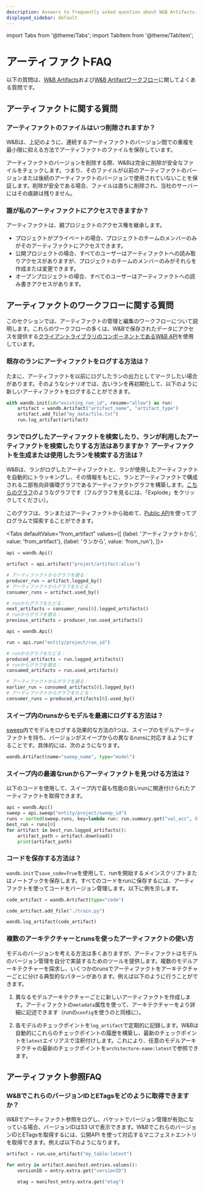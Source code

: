 ```yaml
---
description: Answers to frequently asked question about W&B Artifacts.
displayed_sidebar: default
---
```

import Tabs from '@theme/Tabs';
import TabItem from '@theme/TabItem';

# アーティファクトFAQ

<head>
  <title>アーティファクトに関するよくある質問</title>
</head>

以下の質問は、[W&B Artifacts](#questions-about-artifacts)および[W&B Artifactワークフロー](#questions-about-artifacts-workflows)に関してよくある質問です。

## アーティファクトに関する質問

### アーティファクトのファイルはいつ削除されますか？

W&Bは、上記のように、連続するアーティファクトのバージョン間での重複を最小限に抑える方法でアーティファクトのファイルを保存しています。

アーティファクトのバージョンを削除する際、W&Bは完全に削除が安全なファイルをチェックします。つまり、そのファイルが以前のアーティファクトのバージョンまたは後続のアーティファクトのバージョンで使用されていないことを保証します。削除が安全である場合、ファイルは直ちに削除され、当社のサーバーにはその痕跡は残りません。

### 誰が私のアーティファクトにアクセスできますか？

アーティファクトは、親プロジェクトのアクセス権を継承します。

* プロジェクトがプライベートの場合、プロジェクトのチームのメンバーのみがそのアーティファクトにアクセスできます。
* 公開プロジェクトの場合、すべてのユーザーはアーティファクトへの読み取りアクセスがありますが、プロジェクトのチームのメンバーのみがそれらを作成または変更できます。
* オープンプロジェクトの場合、すべてのユーザーはアーティファクトへの読み書きアクセスがあります。
## アーティファクトのワークフローに関する質問

このセクションでは、アーティファクトの管理と編集のワークフローについて説明します。これらのワークフローの多くは、W&Bで保存されたデータにアクセスを提供する[クライアントライブラリのコンポーネントであるW&B API](../track/public-api-guide.md)を使用しています。

### 既存のランにアーティファクトをログする方法は？

たまに、アーティファクトを以前にログしたランの出力としてマークしたい場合があります。そのようなシナリオでは、古いランを再初期化して、以下のように新しいアーティファクトをログすることができます。

```python
with wandb.init(id="existing_run_id", resume="allow") as run:
    artifact = wandb.Artifact("artifact_name", "artifact_type")
    artifact.add_file("my_data/file.txt")
    run.log_artifact(artifact)
```

### ランでログしたアーティファクトを検索したり、ランが利用したアーティファクトを検索したりする方法はありますか？ アーティファクトを生成または使用したランを検索する方法は？

W&Bは、ランがログしたアーティファクトと、ランが使用したアーティファクトを自動的にトラッキングし、その情報をもとに、ランとアーティファクトで構成される二部有向非循環グラフであるアーティファクトグラフを構築します。[こちらのグラフ](https://wandb.ai/shawn/detectron2-11/artifacts/dataset/furniture-small-val/06d5ddd4deeb2a6ebdd5/graph)のようなグラフです（フルグラフを見るには、「Explode」をクリックしてください）。

このグラフは、ランまたはアーティファクトから始めて、[Public API](../../ref/python/public-api/README.md)を使ってプログラムで探索することができます。

<Tabs
  defaultValue="from_artifact"
  values={[
    {label: 'アーティファクトから', value: 'from_artifact'},
    {label: 'ランから', value: 'from_run'},
  ]}>
  <TabItem value="from_artifact">

```python
api = wandb.Api()

artifact = api.artifact("project/artifact:alias")

# アーティファクトからグラフを遡る：
producer_run = artifact.logged_by()
# アーティファクトからグラフをたどる：
consumer_runs = artifact.used_by()

# runからグラフをたどる：
next_artifacts = consumer_runs[0].logged_artifacts()
# runからグラフを遡る：
previous_artifacts = producer_run.used_artifacts()
```

  </TabItem>
  <TabItem value="from_run">

```python
api = wandb.Api()

run = api.run("entity/project/run_id")

# runからグラフをたどる：
produced_artifacts = run.logged_artifacts()
# runからグラフを遡る：
consumed_artifacts = run.used_artifacts()

# アーティファクトからグラフを遡る：
earlier_run = consumed_artifacts[0].logged_by()
# アーティファクトからグラフをたどる：
consumer_runs = produced_artifacts[0].used_by()
```
</TabItem>
</Tabs>

### スイープ内のrunsからモデルを最適にログする方法は？

[sweep](../sweeps/intro.md)内でモデルをログする効果的な方法の1つは、スイープのモデルアーティファクトを持ち、バージョンがスイープからの異なるrunsに対応するようにすることです。具体的には、次のようになります。

```python
wandb.Artifact(name="sweep_name", type="model")
```

### スイープ内の最適なrunからアーティファクトを見つける方法は？

以下のコードを使用して、スイープ内で最も性能の良いrunに関連付けられたアーティファクトを取得できます。

```python
api = wandb.Api()
sweep = api.sweep("entity/project/sweep_id")
runs = sorted(sweep.runs, key=lambda run: run.summary.get("val_acc", 0), reverse=True)
best_run = runs[0]
for artifact in best_run.logged_artifacts():
    artifact_path = artifact.download()
    print(artifact_path)
```

### コードを保存する方法は？

`wandb.init`で`save_code=True`を使用して、runを開始するメインスクリプトまたはノートブックを保存します。すべてのコードをrunに保存するには、アーティファクトを使ってコードをバージョン管理します。以下に例を示します。
```python
code_artifact = wandb.Artifact(type="code")

code_artifact.add_file("./train.py")

wandb.log_artifact(code_artifact)
```

### 複数のアーキテクチャーとrunsを使ったアーティファクトの使い方

モデルのバージョンを考える方法は多くありますが、アーティファクトはモデルのバージョン管理を自分で実装するためのツールを提供します。複数のモデルアーキテクチャーを探求し、いくつかのrunsでアーティファクトをアーキテクチャーごとに分ける典型的なパターンがあります。例えば以下のように行うことができます。

1. 異なるモデルアーキテクチャーごとに新しいアーティファクトを作成します。アーティファクトの`metadata`属性を使って、アーキテクチャーをより詳細に記述できます（runの`config`を使うのと同様に）。

2. 各モデルのチェックポイントを`log_artifact`で定期的に記録します。W&Bは自動的にこれらのチェックポイントの履歴を構築し、最新のチェックポイントを`latest`エイリアスで注釈付けします。これにより、任意のモデルアーキテクチャの最新のチェックポイントを`architecture-name:latest`で参照できます。

## アーティファクト参照FAQ

### W&BでこれらのバージョンIDとETagsをどのように取得できますか？

W&Bでアーティファクト参照をログし、バケットでバージョン管理が有効になっている場合、バージョンIDはS3 UIで表示できます。W&BでこれらのバージョンIDとETagsを取得するには、公開API を使って対応するマニフェストエントリを取得できます。例えば以下のようになります。

```python
artifact = run.use_artifact("my_table:latest")

for entry in artifact.manifest.entries.values():
    versionID = entry.extra.get("versionID")

    etag = manifest_entry.extra.get("etag")
```